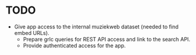 # TODO

- Give app access to the internal muziekweb dataset (needed to find embed URLs). 
    - Prepare grlc queries for REST API access and link to the search API. 
    - Provide authenticated access for the app.